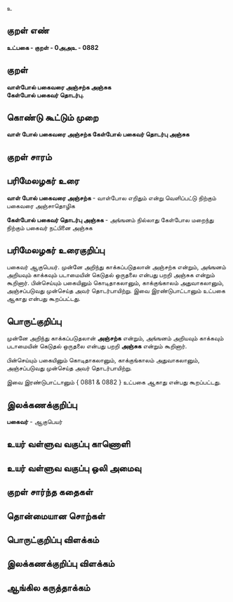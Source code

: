 உ

## குறள் எண் 

**உட்பகை - குறள் - 0அஅஉ - 0882**

## குறள் 

**வாள்போல் பகைவரை அஞ்சற்க அஞ்சுக  
கேள்போல் பகைவர் தொடர்பு.**

## கொண்டு கூட்டும் முறை

**வாள் போல் பகைவரை அஞ்சற்க கேள்போல் பகைவர் தொடர்பு அஞ்சுக** 

## குறள் சாரம் 


## பரிமேலழகர் உரை

**வாள் போல் பகைவரை அஞ்சற்க** - வாள்போல எறிதும் என்று வெளிப்பட்டு நிற்கும் பகைவரை அஞ்சாதொழிக 

**கேள்போல் பகைவர் தொடர்பு அஞ்சுக** - அங்ஙனம் நில்லாது கேள்போல மறைந்து நிற்கும் பகைவர் நட்பினை அஞ்சுக

## பரிமேலழகர் உரைகுறிப்பு   

பகைவர் ஆகுபெயர். முன்னே அறிந்து காக்கப்படுதலான் அஞ்சற்க என்றும், அங்ஙனம் அறியவும் காக்கவும் படாமையின் கெடுதல் ஒருதலை என்பது பறறி அஞ்சுக என்றும் கூறினார். பின்செய்யும் பகையினும் கொடிதாகலானும், காக்குங்காலம் அதுவாகலானும், அஞ்சப்படுவது முன்செய்த அவர் தொடர்பாயிற்று. இவை இரண்டுபாட்டானும் உட்பகை ஆகாது என்பது கூறப்பட்டது.

## பொருட்குறிப்பு 

முன்னே அறிந்து காக்கப்படுதலான் **அஞ்சற்க** என்றும், அங்ஙனம் அறியவும் காக்கவும் படாமையின் கெடுதல் ஒருதலை என்பது பறறி **அஞ்சுக** என்றும் கூறினார். 

பின்செய்யும் பகையினும் கொடிதாகலானும், காக்குங்காலம் அதுவாகலானும், அஞ்சப்படுவது முன்செய்த அவர் தொடர்பாயிற்று. 

இவை இரண்டுபாட்டானும் { 0881 & 0882 } உட்பகை ஆகாது என்பது கூறப்பட்டது.

## இலக்கணக்குறிப்பு  

**பகைவர்** - ஆகுபெயர்

## உயர் வள்ளுவ வகுப்பு காணொளி


## உயர் வள்ளுவ வகுப்பு ஒலி அமைவு 

 
## குறள் சார்ந்த கதைகள் 


## தொன்மையான சொற்கள்


## பொருட்குறிப்பு விளக்கம்


## இலக்கணக்குறிப்பு விளக்கம்


## ஆங்கில கருத்தாக்கம் 


